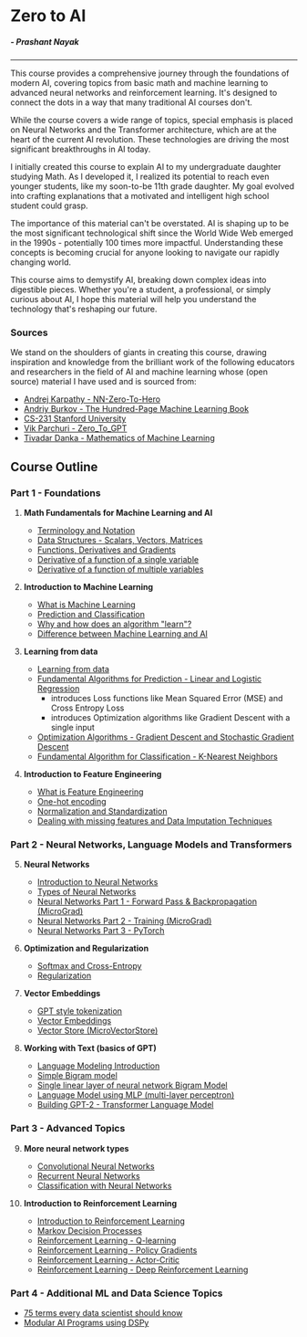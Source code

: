 # Zero to AI
##### *- Prashant Nayak*
---

This course provides a comprehensive journey through the foundations of modern AI, covering topics from basic math and machine learning to advanced neural networks and reinforcement learning. It's designed to connect the dots in a way that many traditional AI courses don't.

While the course covers a wide range of topics, special emphasis is placed on Neural Networks and the Transformer architecture, which are at the heart of the current AI revolution. These technologies are driving the most significant breakthroughs in AI today.

I initially created this course to explain AI to my undergraduate daughter studying Math. As I developed it, I realized its potential to reach even younger students, like my soon-to-be 11th grade daughter. My goal evolved into crafting explanations that a motivated and intelligent high school student could grasp.

The importance of this material can't be overstated. AI is shaping up to be the most significant technological shift since the World Wide Web emerged in the 1990s - potentially 100 times more impactful. Understanding these concepts is becoming crucial for anyone looking to navigate our rapidly changing world.

This course aims to demystify AI, breaking down complex ideas into digestible pieces. Whether you're a student, a professional, or simply curious about AI, I hope this material will help you understand the technology that's reshaping our future.

### Sources

We stand on the shoulders of giants in creating this course, drawing inspiration and knowledge from the brilliant work of the following educators and researchers in the field of AI and machine learning whose (open source) material I have used and is sourced from:
- [Andrej Karpathy - NN-Zero-To-Hero](https://github.com/karpathy/nn-zero-to-hero)
- [Andriy Burkov - The Hundred-Page Machine Learning Book](http://themlbook.com)
- [CS-231 Stanford University](https://cs231n.github.io/)
- [Vik Parchuri - Zero_To_GPT](https://github.com/VikParuchuri/zero_to_gpt/tree/master?tab=readme-ov-file)
- [Tivadar Danka - Mathematics of Machine Learning](https://tivadardanka.com/mathematics-of-machine-learning-preview)

## Course Outline

### Part 1 - Foundations

1. **Math Fundamentals for Machine Learning and AI**
   - [Terminology and Notation](./notes/term-not.ipynb)
   - [Data Structures - Scalars, Vectors, Matrices](./notes/data-structs.ipynb)
   - [Functions, Derivatives and Gradients](./notes/func-der-grad.ipynb)
   - [Derivative of a function of a single variable](./notes/derivative-single-var.ipynb)
   - [Derivative of a function of multiple variables](./notes/derivative-multiple-var.ipynb)

2. **Introduction to Machine Learning**
   - [What is Machine Learning](./notes/what-is-ml.ipynb)
   - [Prediction and Classification](./notes/prediction-classification.ipynb)
   - [Why and how does an algorithm "learn"?](./notes/why-algo-learns.ipynb)
   - [Difference between Machine Learning and AI](./notes/ml-ai.ipynb)

3. **Learning from data**
   - [Learning from data](./notes/learning-from-data.ipynb)
   - [Fundamental Algorithms for Prediction - Linear and Logistic Regression](./notes/fundamental-algorithms.ipynb)
       - introduces Loss functions like Mean Squared Error (MSE) and Cross Entropy Loss
       - introduces Optimization algorithms like Gradient Descent with a single input
   - [Optimization Algorithms - Gradient Descent and Stochastic Gradient Descent](./notes/gradient-descent.ipynb)
   - [Fundamental Algorithm for Classification - K-Nearest Neighbors](./notes/knn.ipynb)

4. **Introduction to Feature Engineering**
   - [What is Feature Engineering](./notes/feature-engineering.ipynb)
   - [One-hot encoding](./notes/one-hot-encoding.ipynb)
   - [Normalization and Standardization](./notes/normalization-standardization.ipynb)
   - [Dealing with missing features and Data Imputation Techniques](./notes/missing-values-imputation.ipynb)

### Part 2 - Neural Networks, Language Models and Transformers

5. **Neural Networks**
   - [Introduction to Neural Networks](./notes/nn-intro.ipynb)
   - [Types of Neural Networks](./notes/nn-types.ipynb)
   - [Neural Networks Part 1 - Forward Pass & Backpropagation (MicroGrad)](./notes/nn-forward-backprop.ipynb)
   - [Neural Networks Part 2 - Training (MicroGrad)](./notes/nn-training.ipynb)
   - [Neural Networks Part 3 - PyTorch](./notes/nn-pytorch.ipynb)

6. **Optimization and Regularization**
   - [Softmax and Cross-Entropy](./notes/softmax-cross-entropy.ipynb)
   - [Regularization](./notes/regularization.ipynb)

7. **Vector Embeddings**
   - [GPT style tokenization](./notes/gpt-tokenization.ipynb)
   - [Vector Embeddings](./notes/vector-embeddings.ipynb)
   - [Vector Store (MicroVectorStore)](./notes/vector-store.ipynb)

8. **Working with Text (basics of GPT)**
   - [Language Modeling Introduction](./notes/lm-intro.ipynb)
   - [Simple Bigram model](./notes/bigram-lm.ipynb)
   - [Single linear layer of neural network Bigram Model](./notes/bigram-nn-lm.ipynb)
   - [Language Model using MLP (multi-layer perceptron)](./notes/bigram-mlp-lm.ipynb)
   - [Building GPT-2 - Transformer Language Model](./notes/bigram-transformer-lm.ipynb)

### Part 3 - Advanced Topics

9. **More neural network types**
   - [Convolutional Neural Networks](./notes/conv-nn.ipynb)
   - [Recurrent Neural Networks](./notes/rnn.ipynb)
   - [Classification with Neural Networks](./notes/nn-classification.ipynb)

10. **Introduction to Reinforcement Learning**
    - [Introduction to Reinforcement Learning](./notes/rl-intro.ipynb)
    - [Markov Decision Processes](./notes/mdp.ipynb)
    - [Reinforcement Learning - Q-learning](./notes/q-learning.ipynb)
    - [Reinforcement Learning - Policy Gradients](./notes/policy-gradients.ipynb)
    - [Reinforcement Learning - Actor-Critic](./notes/actor-critic.ipynb)
    - [Reinforcement Learning - Deep Reinforcement Learning](./notes/deep-rl.ipynb)

### Part 4 - Additional ML and Data Science Topics
   - [75 terms every data scientist should know](./notes/75-terms-ds.ipynb)
   - [Modular AI Programs using DSPy](./notes/modular-ai-programs.ipynb)


